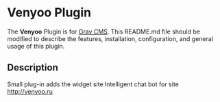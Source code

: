 # Venyoo Plugin

The **Venyoo** Plugin is for [Grav CMS](http://github.com/getgrav/grav).
This README.md file should be modified to describe the features, installation, configuration, and general usage of this plugin.

## Description

Small plug-in adds the widget site
Intelligent chat bot for site http://venyoo.ru
